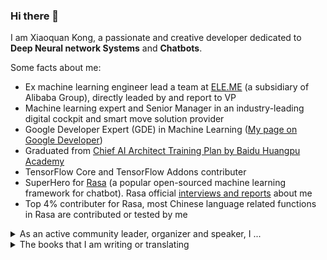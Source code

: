 ### Hi there 👋

<!--
**howl-anderson/howl-anderson** is a ✨ _special_ ✨ repository because its `README.md` (this file) appears on your GitHub profile.

Here are some ideas to get you started:

- 🔭 I’m currently working on ...
- 🌱 I’m currently learning ...
- 👯 I’m looking to collaborate on ...
- 🤔 I’m looking for help with ...
- 💬 Ask me about ...
- 📫 How to reach me: ...
- 😄 Pronouns: ...
- ⚡ Fun fact: ...
-->


I am Xiaoquan Kong, a passionate and creative developer dedicated to **Deep Neural network Systems** and **Chatbots**.

Some facts about me:
* Ex machine learning engineer lead a team at [ELE.ME](https://www.ele.me/) (a subsidiary of Alibaba Group), directly leaded by and report to VP
* Machine learning expert and Senior Manager in an industry-leading digital cockpit and smart move solution provider
* Google Developer Expert (GDE) in Machine Learning ([My page on Google Developer](https://developers.google.com/community/experts/directory/profile/profile-xiaoquan_kong))
* Graduated from [Chief AI Architect Training Plan by Baidu Huangpu Academy](https://ai.baidu.com/tech/paddle/huangpu)
* TensorFlow Core and TensorFlow Addons contributer
* SuperHero for [Rasa](https://github.com/RasaHQ/rasa) (a popular open-sourced machine learning framework for chatbot). Rasa official [interviews and reports](https://blog.rasa.com/superhero-spotlight-xiaoquan-kong/) about me
* Top 4% contributer for Rasa, most Chinese language related functions in Rasa are contributed or tested by me

<details>
  <summary>As an active community leader, organizer and speaker, I ...</summary>
  <br>

* I am the lead organizer for Shanghai TensorFlow User Group (TFUG), organize or co-organize events that directly influence more than 6000 people every year
* I frequently share my knowledge & thought as a speaker at community events, such as Google TensorFlow Dev Summit Extended, Google DevFest and TensorFlow salons, influence more than 4000 people directly
* Sometimes I am entrusted by Google as a TensorFlow ambassador to go to universities to promote TensorFlow
* I found and manage the Rasa Chinese community, the biggest and well-managed community for Chinese Rasa user

</details>

<details>
  <summary>The books that I am writing or translating</summary>
  <br>

* [Orignal writing] A book about Rasa, I am the main auther, as far as I know this is the first book in the world that forcus on Rasa, ETA published in March 2021
* [Translating] Chinese version of [Building Machine Learning Pipelines by O'reilly](https://www.amazon.com/Building-Machine-Learning-Pipelines-Automating/dp/1492053198), I am one of three translators, ETA published in May 2021
</details>
